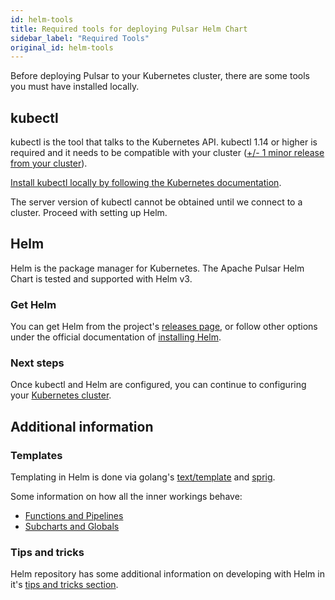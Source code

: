 ```yaml
---
id: helm-tools
title: Required tools for deploying Pulsar Helm Chart
sidebar_label: "Required Tools"
original_id: helm-tools
---
```


Before deploying Pulsar to your Kubernetes cluster, there are some tools you must have installed locally.

## kubectl

kubectl is the tool that talks to the Kubernetes API. kubectl 1.14 or higher is required and it needs to be compatible with your cluster ([+/- 1 minor release from your cluster](https://kubernetes.io/docs/tasks/tools/install-kubectl/#before-you-begin)).

[Install kubectl locally by following the Kubernetes documentation](https://kubernetes.io/docs/tasks/tools/install-kubectl/#install-kubectl).

The server version of kubectl cannot be obtained until we connect to a cluster. Proceed with setting up Helm.

## Helm

Helm is the package manager for Kubernetes. The Apache Pulsar Helm Chart is tested and supported with Helm v3.

### Get Helm

You can get Helm from the project's [releases page](https://github.com/helm/helm/releases), or follow other options under the official documentation of [installing Helm](https://helm.sh/docs/intro/install/).

### Next steps

Once kubectl and Helm are configured, you can continue to configuring your [Kubernetes cluster](helm-prepare).

## Additional information

### Templates

Templating in Helm is done via golang's [text/template](https://golang.org/pkg/text/template/) and [sprig](https://godoc.org/github.com/Masterminds/sprig).

Some information on how all the inner workings behave:

- [Functions and Pipelines](https://helm.sh/docs/chart_template_guide/functions_and_pipelines/)
- [Subcharts and Globals](https://helm.sh/docs/chart_template_guide/subcharts_and_globals/)

### Tips and tricks

Helm repository has some additional information on developing with Helm in it's [tips and tricks section](https://helm.sh/docs/howto/charts_tips_and_tricks/).